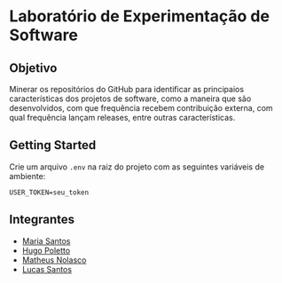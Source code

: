 # Laboratório de Experimentação de Software

## Objetivo

Minerar os repositórios do GitHub para identificar as principaios características dos projetos de software, como a maneira que são desenvolvidos, com que frequência recebem contribuição externa, com qual frequência lançam releases, entre outras características.

## Getting Started

Crie um arquivo `.env` na raiz do projeto com as seguintes variáveis de ambiente:

```
USER_TOKEN=seu_token
```

## Integrantes

- [Maria Santos](https://github.com/macssantos)
- [Hugo Poletto](https://github.com/hugopoletto34)
- [Matheus Nolasco](https://github.com/Nolascao)
- [Lucas Santos](https://github.com/LucasS20)
